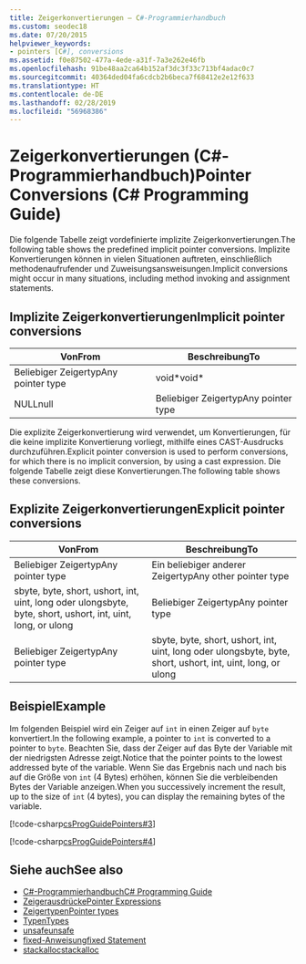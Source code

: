 ```yaml
---
title: Zeigerkonvertierungen – C#-Programmierhandbuch
ms.custom: seodec18
ms.date: 07/20/2015
helpviewer_keywords:
- pointers [C#], conversions
ms.assetid: f0e87502-477a-4ede-a31f-7a3e262e46fb
ms.openlocfilehash: 91be48aa2ca64b152af3dc3f33c713bf4adac0c7
ms.sourcegitcommit: 40364ded04fa6cdcb2b6beca7f68412e2e12f633
ms.translationtype: HT
ms.contentlocale: de-DE
ms.lasthandoff: 02/28/2019
ms.locfileid: "56968386"
---
```

# <a name="pointer-conversions-c-programming-guide"></a><span data-ttu-id="e3866-102">Zeigerkonvertierungen (C#-Programmierhandbuch)</span><span class="sxs-lookup"><span data-stu-id="e3866-102">Pointer Conversions (C# Programming Guide)</span></span>
<span data-ttu-id="e3866-103">Die folgende Tabelle zeigt vordefinierte implizite Zeigerkonvertierungen.</span><span class="sxs-lookup"><span data-stu-id="e3866-103">The following table shows the predefined implicit pointer conversions.</span></span> <span data-ttu-id="e3866-104">Implizite Konvertierungen können in vielen Situationen auftreten, einschließlich methodenaufrufender und Zuweisungsansweisungen.</span><span class="sxs-lookup"><span data-stu-id="e3866-104">Implicit conversions might occur in many situations, including method invoking and assignment statements.</span></span>  
  
## <a name="implicit-pointer-conversions"></a><span data-ttu-id="e3866-105">Implizite Zeigerkonvertierungen</span><span class="sxs-lookup"><span data-stu-id="e3866-105">Implicit pointer conversions</span></span>  
  
|<span data-ttu-id="e3866-106">Von</span><span class="sxs-lookup"><span data-stu-id="e3866-106">From</span></span>|<span data-ttu-id="e3866-107">Beschreibung</span><span class="sxs-lookup"><span data-stu-id="e3866-107">To</span></span>|  
|----------|--------|  
|<span data-ttu-id="e3866-108">Beliebiger Zeigertyp</span><span class="sxs-lookup"><span data-stu-id="e3866-108">Any pointer type</span></span>|<span data-ttu-id="e3866-109">void\*</span><span class="sxs-lookup"><span data-stu-id="e3866-109">void\*</span></span>|  
|<span data-ttu-id="e3866-110">NULL</span><span class="sxs-lookup"><span data-stu-id="e3866-110">null</span></span>|<span data-ttu-id="e3866-111">Beliebiger Zeigertyp</span><span class="sxs-lookup"><span data-stu-id="e3866-111">Any pointer type</span></span>|  
  
 <span data-ttu-id="e3866-112">Die explizite Zeigerkonvertierung wird verwendet, um Konvertierungen, für die keine implizite Konvertierung vorliegt, mithilfe eines CAST-Ausdrucks durchzuführen.</span><span class="sxs-lookup"><span data-stu-id="e3866-112">Explicit pointer conversion is used to perform conversions, for which there is no implicit conversion, by using a cast expression.</span></span> <span data-ttu-id="e3866-113">Die folgende Tabelle zeigt diese Konvertierungen.</span><span class="sxs-lookup"><span data-stu-id="e3866-113">The following table shows these conversions.</span></span>  
  
## <a name="explicit-pointer-conversions"></a><span data-ttu-id="e3866-114">Explizite Zeigerkonvertierungen</span><span class="sxs-lookup"><span data-stu-id="e3866-114">Explicit pointer conversions</span></span>  
  
|<span data-ttu-id="e3866-115">Von</span><span class="sxs-lookup"><span data-stu-id="e3866-115">From</span></span>|<span data-ttu-id="e3866-116">Beschreibung</span><span class="sxs-lookup"><span data-stu-id="e3866-116">To</span></span>|  
|----------|--------|  
|<span data-ttu-id="e3866-117">Beliebiger Zeigertyp</span><span class="sxs-lookup"><span data-stu-id="e3866-117">Any pointer type</span></span>|<span data-ttu-id="e3866-118">Ein beliebiger anderer Zeigertyp</span><span class="sxs-lookup"><span data-stu-id="e3866-118">Any other pointer type</span></span>|  
|<span data-ttu-id="e3866-119">sbyte, byte, short, ushort, int, uint, long oder ulong</span><span class="sxs-lookup"><span data-stu-id="e3866-119">sbyte, byte, short, ushort, int, uint, long, or ulong</span></span>|<span data-ttu-id="e3866-120">Beliebiger Zeigertyp</span><span class="sxs-lookup"><span data-stu-id="e3866-120">Any pointer type</span></span>|  
|<span data-ttu-id="e3866-121">Beliebiger Zeigertyp</span><span class="sxs-lookup"><span data-stu-id="e3866-121">Any pointer type</span></span>|<span data-ttu-id="e3866-122">sbyte, byte, short, ushort, int, uint, long oder ulong</span><span class="sxs-lookup"><span data-stu-id="e3866-122">sbyte, byte, short, ushort, int, uint, long, or ulong</span></span>|  
  
## <a name="example"></a><span data-ttu-id="e3866-123">Beispiel</span><span class="sxs-lookup"><span data-stu-id="e3866-123">Example</span></span>  
 <span data-ttu-id="e3866-124">Im folgenden Beispiel wird ein Zeiger auf `int` in einen Zeiger auf `byte` konvertiert.</span><span class="sxs-lookup"><span data-stu-id="e3866-124">In the following example, a pointer to `int` is converted to a pointer to `byte`.</span></span> <span data-ttu-id="e3866-125">Beachten Sie, dass der Zeiger auf das Byte der Variable mit der niedrigsten Adresse zeigt.</span><span class="sxs-lookup"><span data-stu-id="e3866-125">Notice that the pointer points to the lowest addressed byte of the variable.</span></span> <span data-ttu-id="e3866-126">Wenn Sie das Ergebnis nach und nach bis auf die Größe von `int` (4 Bytes) erhöhen, können Sie die verbleibenden Bytes der Variable anzeigen.</span><span class="sxs-lookup"><span data-stu-id="e3866-126">When you successively increment the result, up to the size of `int` (4 bytes), you can display the remaining bytes of the variable.</span></span>  
  
 [!code-csharp[csProgGuidePointers#3](~/samples/snippets/csharp/VS_Snippets_VBCSharp/csProgGuidePointers/CS/Pointers2.cs#3)]  
  
 [!code-csharp[csProgGuidePointers#4](~/samples/snippets/csharp/VS_Snippets_VBCSharp/csProgGuidePointers/CS/Pointers.cs#4)]  
  
## <a name="see-also"></a><span data-ttu-id="e3866-127">Siehe auch</span><span class="sxs-lookup"><span data-stu-id="e3866-127">See also</span></span>

- [<span data-ttu-id="e3866-128">C#-Programmierhandbuch</span><span class="sxs-lookup"><span data-stu-id="e3866-128">C# Programming Guide</span></span>](../../../csharp/programming-guide/index.md)
- [<span data-ttu-id="e3866-129">Zeigerausdrücke</span><span class="sxs-lookup"><span data-stu-id="e3866-129">Pointer Expressions</span></span>](../../../csharp/programming-guide/unsafe-code-pointers/pointer-expressions.md)
- [<span data-ttu-id="e3866-130">Zeigertypen</span><span class="sxs-lookup"><span data-stu-id="e3866-130">Pointer types</span></span>](../../../csharp/programming-guide/unsafe-code-pointers/pointer-types.md)
- [<span data-ttu-id="e3866-131">Typen</span><span class="sxs-lookup"><span data-stu-id="e3866-131">Types</span></span>](../../../csharp/language-reference/keywords/types.md)
- [<span data-ttu-id="e3866-132">unsafe</span><span class="sxs-lookup"><span data-stu-id="e3866-132">unsafe</span></span>](../../../csharp/language-reference/keywords/unsafe.md)
- [<span data-ttu-id="e3866-133">fixed-Anweisung</span><span class="sxs-lookup"><span data-stu-id="e3866-133">fixed Statement</span></span>](../../../csharp/language-reference/keywords/fixed-statement.md)
- [<span data-ttu-id="e3866-134">stackalloc</span><span class="sxs-lookup"><span data-stu-id="e3866-134">stackalloc</span></span>](../../../csharp/language-reference/keywords/stackalloc.md)
